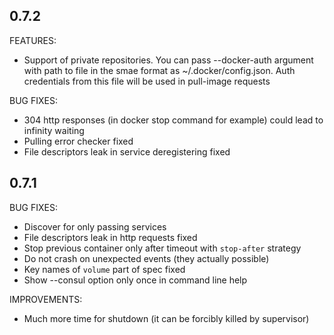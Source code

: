 ## 0.7.2

FEATURES:

  * Support of private repositories. You can pass --docker-auth argument with
    path to file in the smae format as ~/.docker/config.json. Auth credentials
    from this file will be used in pull-image requests

BUG FIXES:

  * 304 http responses (in docker stop command for example) could lead to
    infinity waiting
  * Pulling error checker fixed
  * File descriptors leak in service deregistering fixed

## 0.7.1

BUG FIXES:

  * Discover for only passing services
  * File descriptors leak in http requests fixed
  * Stop previous container only after timeout with `stop-after` strategy
  * Do not crash on unexpected events (they actually possible)
  * Key names of `volume` part of spec fixed
  * Show --consul option only once in command line help

IMPROVEMENTS:

  * Much more time for shutdown (it can be forcibly killed by supervisor)
